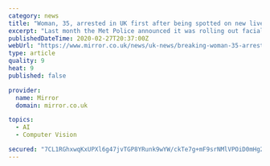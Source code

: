 ```yaml
---
category: news
title: "Woman, 35, arrested in UK first after being spotted on new live facial recognition cameras"
excerpt: "Last month the Met Police announced it was rolling out facial recognition cameras in the hopes of tackling ‘serious crime' including violence, gun and knife crime, child sexual exploitation and terrorism A woman has become the first UK resident to be arrested as a result of a new live facial recognition system implemented by police."
publishedDateTime: 2020-02-27T20:37:00Z
webUrl: "https://www.mirror.co.uk/news/uk-news/breaking-woman-35-arrested-uk-21592896"
type: article
quality: 9
heat: 9
published: false

provider:
  name: Mirror
  domain: mirror.co.uk

topics:
  - AI
  - Computer Vision

secured: "7CL1RGhxwqKxUPXl6g47jvTGP8YRunk9wYW/ckTe7g+mF9srNMlVPOiD0mHg2Ki+9PmMupxXvlIwb5x+quUX9s9gFcjQpdH4bl2qpnwIqrd+/D2E3CE6KyGq55962p+/0BMwprSMoN+FIZbqkrQeMzTy+thF0VWJvx7GkKuNMYz1mAAPf1SoPEAr51zYO0mpXSPDUgyTJ4ZD0mN0HMlly0m7B8imRkqrIoOFmCYOkzbhZWYslPMV9/vDKTjAmCyxdX/hRBugJ/cXykMsvQEeB1itj7VD/arbpoyH0HUQBO3cSPmrVzYTHhp+EgCoJS6mc2aZ9OB4Kqz5qWxfD+eqpAfu7wqQ+i6/bw8eRFRahGjVHB668YDmrCovnYoPbauaDOgQ6sGddT1WeN6Zf0scSy+4QJcc9TVddpwDoWe2oRI1ZZJQK2Z6DjDX4OsILVODNfj1C6SMHx/7usObos5qWgCaP1hpLK4Ru7gnf3F6YkU=;qDHDwqHezpg1VQ27WVX13g=="
---
```


